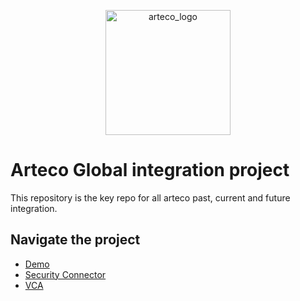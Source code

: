 <p align="center">
<img src="https://www.arteco-global.com/i/logo-arteco-bianco.svg" alt="arteco_logo" width="200">
</p>

# Arteco Global integration project

This repository is the key repo for all arteco past, current and future integration.
## Navigate the project
* [Demo](/Demo/index.html) 
* [Security Connector](/SecurityConnector/secuirtyEvent.js) 
* [VCA](/VCA/vcaServer.js) 